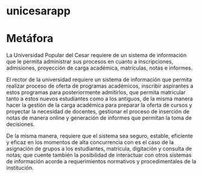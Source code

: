 # unicesarapp

# **Metáfora**


La Universidad Popular del Cesar requiere de un sistema de información que le permita administrar sus procesos en cuanto a inscripciones, admisiones, proyección de carga académica, matrículas,  notas e informes. 

El rector de la universidad requiere un sistema de información que  permita realizar proceso de oferta de programas académicos,  inscribir aspirantes a estos programas para posteriormente admitirlos, que permita matricular tanto a estos nuevos estudiantes como a los antiguos, de la misma manera hacer la gestión de la carga académica  para preparar la oferta de cursos y proyectar la necesidad de docentes, gestionar el proceso de inserción de notas de manera online y generación de informes que permitan la toma de decisiones.

De la misma manera, requiere que el sistema sea seguro, estable, eficiente y eficaz en los momentos de alta concurrencia con es el caso de la asignación de grupos a los estudiantes, matricula, digitación y consulta de notas; que cuente también la posibilidad de interactuar con otros sistemas de información acorde a requerimientos normativos y procedimentales de la institución.
